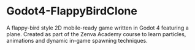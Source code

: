# Godot4-FlappyBirdClone
A flappy-bird style 2D mobile-ready game written in Godot 4 featuring a plane. Created as part of the Zenva Academy course to learn particles, animations and dynamic in-game spawning techniques.
